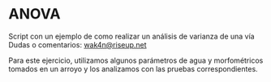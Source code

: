 # ANOVA
Script con un ejemplo de como realizar un análisis de varianza de una vía
Dudas o comentarios: wak4n@riseup.net

Para este ejercicio, utilizamos algunos parámetros de agua y morfométricos tomados en un arroyo y los analizamos con las pruebas correspondientes.
